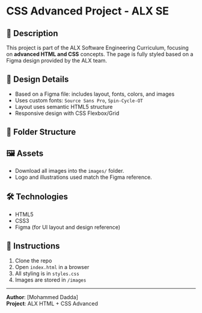 # CSS Advanced Project - ALX SE

## 📄 Description

This project is part of the ALX Software Engineering Curriculum, focusing on **advanced HTML and CSS** concepts. The page is fully styled based on a Figma design provided by the ALX team.

## 🎨 Design Details

- Based on a Figma file: includes layout, fonts, colors, and images
- Uses custom fonts: `Source Sans Pro`, `Spin-Cycle-OT`
- Layout uses semantic HTML5 structure
- Responsive design with CSS Flexbox/Grid

## 📁 Folder Structure


## 🖼️ Assets

- Download all images into the `images/` folder.
- Logo and illustrations used match the Figma reference.

## 🛠️ Technologies

- HTML5
- CSS3
- Figma (for UI layout and design reference)

## 📌 Instructions

1. Clone the repo
2. Open `index.html` in a browser
3. All styling is in `styles.css`
4. Images are stored in `/images`

---

**Author**: [Mohammed Dadda]  
**Project**: ALX HTML + CSS Advanced  
